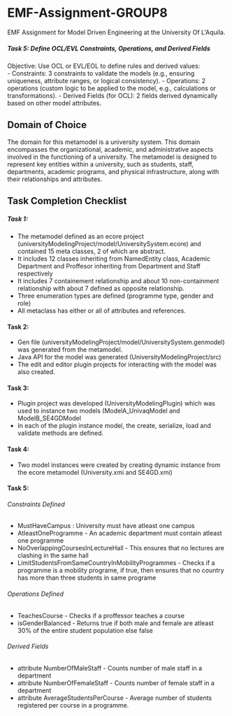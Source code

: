 # EMF-Assignment-GROUP8
EMF Assignment for Model Driven Engineering at the University Of L'Aquila.

##### Task 5: Define OCL/EVL Constraints, Operations, and Derived Fields <br>
Objective: Use OCL or EVL/EOL to define rules and derived values: <br>
    - Constraints:
        3 constraints to validate the models (e.g., ensuring uniqueness, attribute ranges, or logical consistency).
    - Operations:
        2 operations (custom logic to be applied to the model, e.g., calculations or transformations).
    - Derived Fields (for OCL):
        2 fields derived dynamically based on other model attributes.

## Domain of Choice
The domain for this metamodel is a university system. This domain encompasses the organizational, academic, and administrative aspects involved in the functioning of a university. The metamodel is designed to represent key entities within a university, such as students, staff, departments, academic programs, and physical infrastructure, along with their relationships and attributes.

## Task Completion Checklist
##### Task 1:
- The metamodel defined as an ecore project (universityModelingProject/model/UniversitySystem.ecore) and contained 15 meta classes, 2 of which are abstract. <br>
- It includes 12  classes inheriting from NamedEntity class, Academic Department and Proffesor inheriting from Department and Staff respectively
- It includes 7 containement relationship and about 10 non-containment relationship with about 7 defined as opposite relationship.
- Three enumeration types are defined (programme type, gender and role)
- All metaclass has either or all of attributes and references.

#### Task 2:
- Gen file (universityModelingProject/model/UniversitySystem.genmodel) was generated from the metamodel.
- Java API for the model was generated (UniversityModelingProject/src)
- The edit and editor plugin projects for interacting with the model was also created.

#### Task 3:
- Plugin project was developed (UniversityModelingPlugin) which was used to instance two models (ModelA_UnivaqModel and ModelB_SE4GDModel
- In each of the plugin instance model, the create, serialize, load and validate methods are defined.

#### Task 4:
- Two model instances were created by creating dynamic instance from the ecore metamodel (University.xmi and SE4GD.xmi)

#### Task 5:
###### Constraints Defined <br>
- MustHaveCampus : University must have atleast one campus
- AtleastOneProgramme - An academic department must contain atleast one programme
- NoOverlappingCoursesInLectureHall - This ensures that no lectures are clashing in the same hall
- LimitStudentsFromSameCountryInMobilityProgrammes - Checks if a programme is a mobility programe, if true, then ensures that no country has more than three students in same programe

###### Operations Defined <br>
- TeachesCourse - Checks if a proffessor teaches a course
- isGenderBalanced - Returns true if both male and female are atleast 30% of the entire student population else false

###### Derived Fields <br>
- attribute NumberOfMaleStaff - Counts number of male staff in a department
- attribute NumberOfFemaleStaff - Counts number of female staff in a department
- attribute AverageStudentsPerCourse - Average number of students registered per course in a programme.





